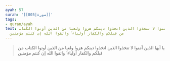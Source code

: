 ```yaml
---
ayah: 57
surah: '[[005|سورة]]'
tags:
- quran/ayah
text: يا أيها الذين آمنوا لا تتخذوا الذين اتخذوا دينكم هزوا ولعبا من الذين أوتوا الكتاب
  من قبلكم والكفار أولياء ۚ واتقوا الله إن كنتم مؤمنين
---
```

> يا أيها الذين آمنوا لا تتخذوا الذين اتخذوا دينكم هزوا ولعبا من الذين أوتوا الكتاب من قبلكم والكفار أولياء ۚ واتقوا الله إن كنتم مؤمنين
